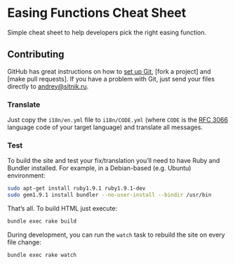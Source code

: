 # Easing Functions Cheat Sheet

Simple cheat sheet to help developers pick the right easing function.

## Contributing

GitHub has great instructions on how to [set up Git], [fork a project] and
[make pull requests]. If you have a problem with Git, just send your files
directly to <andrey@sitnik.ru>.

[RFC 3066]:          http://www.i18nguy.com/unicode/language-identifiers.html
[set up Git]:        http://help.github.com/set-up-git-redirect
[fork project]:      http://help.github.com/fork-a-repo/
[make pull request]: http://help.github.com/send-pull-requests/

### Translate

Just copy the `i18n/en.yml` file to `i18n/CODE.yml` (where `CODE` is 
the [RFC 3066] language code of your target language) and translate all
messages.

### Test

To build the site and test your fix/translation you’ll need to have Ruby and
Bundler installed. For example, in a Debian-based (e.g. Ubuntu) environment:

```sh
sudo apt-get install ruby1.9.1 ruby1.9.1-dev
sudo gem1.9.1 install bundler --no-user-install --bindir /usr/bin
```

That’s all. To build HTML just execute:

```sh
bundle exec rake build
```

During development, you can run the `watch` task to rebuild the site on
every file change:

```sh
bundle exec rake watch
```
